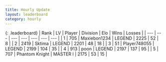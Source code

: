 ```yaml
---
title: Hourly Update
layout: leaderboard
category: hourly
---
```


{: .leaderboard}
| Rank | LV | Player | Division | Elo | Wins | Losses |
| --- | --- | --- | --- | --- | --- | --- |
| <span data-change="0">1</span> | 705 | <span title="ID: 410122">Maxiebon1234</span> | LEGEND | <span data-change="0">2225</span> | <span data-change="0">52</span> | <span data-change="0">8</span> |
| <span data-change="0">2</span> | 2419 | <span title="ID: 353063">Sktima</span> | LEGEND | <span data-change="0">2201</span> | <span data-change="0">48</span> | <span data-change="0">18</span> |
| <span data-change="0">3</span> | 51 | <span title="ID: 748055">Player748055</span> | LEGEND | <span data-change="0">2199</span> | <span data-change="0">104</span> | <span data-change="0">35</span> |
| <span data-change="0">4</span> | 913 | <span title="ID: 540690">poon</span> | LEGEND | <span data-change="0">2197</span> | <span data-change="0">137</span> | <span data-change="0">95</span> |
| <span data-change="0">5</span> | 707 | <span title="ID: 742939">Phantom Knight</span> | MASTER I | <span data-change="0">2175</span> | <span data-change="0">53</span> | <span data-change="0">15</span> |